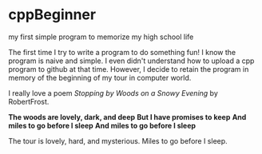# cppBeginner
my first simple program to memorize my high school life

The first time I try to write a program to do something fun!
I know the program is naive and simple. I even didn't understand how to upload a cpp program to github at that time.
However, I decide to retain the program in memory of the beginning of my tour in computer world.

I really love a poem *Stopping by Woods on a Snowy Evening* by RobertFrost.

**The woods are lovely, dark, and deep**
**But I have promises to keep**
**And miles to go before I sleep**
**And miles to go before I sleep**

The tour is lovely, hard, and mysterious.
Miles to go before I sleep.


